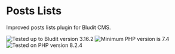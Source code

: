 # Posts Lists

Improved posts lists plugin for Bludit CMS.

![Tested up to Bludit version 3.16.2](https://img.shields.io/badge/Bludit-3.16.2-42a5f5.svg?style=flat-square "Tested up to Bludit version 3.16.2")
![Minimum PHP version is 7.4](https://img.shields.io/badge/PHP_Min-7.4-8892bf.svg?style=flat-square "Minimum PHP version is 7.4")
![Tested on PHP version 8.2.4](https://img.shields.io/badge/PHP_Test-8.2.4-8892bf.svg?style=flat-square "Tested on PHP version 8.2.4")
